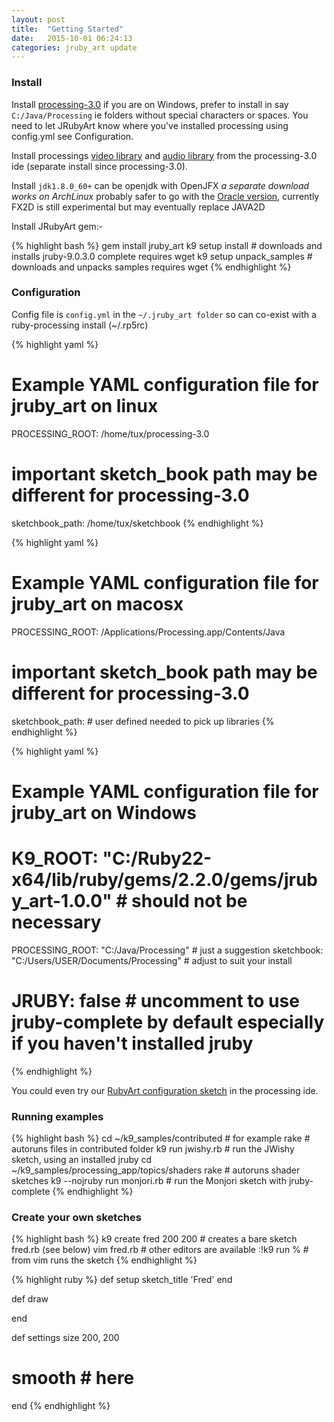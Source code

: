 ```yaml
---
layout: post
title:  "Getting Started"
date:   2015-10-01 06:24:13
categories: jruby_art update
---
```

### Install

Install [processing-3.0][processing] if you are on Windows, prefer to install in say `C:/Java/Processing` ie folders without special characters or spaces. You need to let JRubyArt know where you've installed processing using config.yml see Configuration. 

Install processings [video library][video] and [audio library][audio] from the processing-3.0 ide (separate install since processing-3.0).

Install `jdk1.8.0_60+` can be openjdk with OpenJFX _a separate download works on ArchLinux_ probably safer to go with the [Oracle version][jdk], currently FX2D is still experimental but may eventually replace JAVA2D

Install JRubyArt gem:-

{% highlight bash %}
gem install jruby_art
k9 setup install # downloads and installs jruby-9.0.3.0 complete requires wget
k9 setup unpack_samples # downloads and unpacks samples requires wget
{% endhighlight %}

### Configuration

Config file is `config.yml` in the `~/.jruby_art folder` so can co-exist with a ruby-processing install (~/.rp5rc)

{% highlight yaml %}
# Example YAML configuration file for jruby_art on linux
PROCESSING_ROOT: /home/tux/processing-3.0
# important sketch_book path may be different for processing-3.0
sketchbook_path: /home/tux/sketchbook 
{% endhighlight %}

{% highlight yaml %}
# Example YAML configuration file for jruby_art on macosx
PROCESSING_ROOT: /Applications/Processing.app/Contents/Java
# important sketch_book path may be different for processing-3.0
sketchbook_path: # user defined needed to pick up libraries
{% endhighlight %}

{% highlight yaml %}
# Example YAML configuration file for jruby_art on Windows
# K9_ROOT: "C:/Ruby22-x64/lib/ruby/gems/2.2.0/gems/jruby_art-1.0.0" # should not be necessary
PROCESSING_ROOT: "C:/Java/Processing" # just a suggestion
sketchbook: "C:/Users/USER/Documents/Processing" # adjust to suit your install
# JRUBY: false # uncomment to use jruby-complete by default especially if you haven't installed jruby
{% endhighlight %}

You could even try our [RubyArt configuration sketch][config] in the processing ide.

### Running examples

{% highlight bash %}
cd ~/k9_samples/contributed # for example
rake # autoruns files in contributed folder
k9 run jwishy.rb # run the JWishy sketch, using an installed jruby
cd ~/k9_samples/processing_app/topics/shaders
rake # autoruns shader sketches
k9 --nojruby run monjori.rb # run the Monjori sketch with jruby-complete
{% endhighlight %}

### Create your own sketches

{% highlight bash %}
k9 create fred 200 200 # creates a bare sketch fred.rb (see below)
vim fred.rb # other editors are available
:!k9 run % # from vim runs the sketch 
{% endhighlight %}

{% highlight ruby %}
def setup
  sketch_title 'Fred'
end

def draw

end

def settings
  size 200, 200
  # smooth # here
end
{% endhighlight %}

[processing]:https://www.processing.org/tutorials/gettingstarted/
[video]:https://www.processing.org/reference/libraries/video/
[audio]:https://processing.org/reference/libraries/sound/
[jdk]:http://www.oracle.com/technetwork/java/javase/downloads/jdk8-downloads-2133151.html
[config]:https://github.com/ruby-processing/Example-Sketches/blob/master/samples/JRubyArt/JRubyArt.pde
